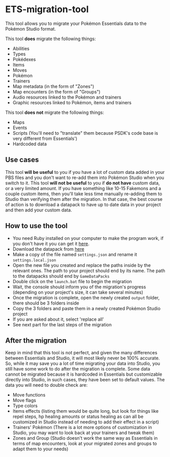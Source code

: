 # ETS-migration-tool

This tool allows you to migrate your Pokémon Essentials data to the Pokémon Studio format.

This tool **does** migrate the following things:
- Abilities
- Types
- Pokédexes
- Items
- Moves
- Pokémon
- Trainers
- Map metadata (in the form of "Zones")
- Map encounters (in the form of "Groups")
- Audio resources linked to the Pokémon and trainers
- Graphic resources linked to Pokémon, items and trainers

This tool **does not** migrate the following things:
- Maps
- Events
- Scripts (You'll need to "translate" them because PSDK's code base is very different from Essentials')
- Hardcoded data

## Use cases

This tool **will be useful** to you if you have a lot of custom data added in your PBS files and you don't want to re-add them into Pokémon Studio when you switch to it.
This tool **will not be useful** to you if **do not have** custom data, or a very limited amount. If you have something like 10-15 Fakemons and a couple custom items, then you'll take less time manually re-adding them to Studio than verifying them after the migration. In that case, the best course of action is to download a datapack to have up to date data in your project and then add your custom data.

## How to use the tool

- You need Ruby installed on your computer to make the program work, if you don't have it you can get it [here](https://rubyinstaller.org/).
- Download the datapack from [here](https://github.com/PokemonWorkshop/GameDataPacks/tree/gen-packs)
- Make a copy of the file named `settings.json` and rename it `settings.local.json`
- Open the new file you created and replace the paths inside by the relevant ones. The path to your project should end by its name. The path to the datapacks should end by `GameDataPacks`
- Double click on the `launch.bat` file to begin the migration
- Wait, the console should inform you of the migration's progress (depending on your project's size, it can take several minutes)
- Once the migration is complete, open the newly created `output` folder, there should be 3 folders inside
- Copy the 3 folders and paste them in a newly created Pokémon Studio project
- If you are asked about it, select 'replace all'
- See next part for the last steps of the migration

## After the migration

Keep in mind that this tool is not perfect, and given the many differences between Essentials and Studio, it will most likely never be 100% accurate. So, while it may save you a lot of time migrating your data into Studio, you still have some work to do after the migration is complete. Some data cannot be migrated because it is hardcoded in Essentials but customizable directly into Studio, in such cases, they have been set to default values. The data you will need to double check are:
- Move functions
- Move flags
- Type colors
- Items effects (listing them would be quite long, but look for things like repel steps, hp healing amounts or status healing as can all be customized in Studio instead of needing to add their effect in a script)
- Trainers' Pokémon (There is a lot more options of customization in Studio, you may want to look back at your trainers and tweak them)
- Zones and Group (Studio doesn't work the same way as Essentials in terms of map encounters, look at your migrated zones and groups to adapt them to your needs)